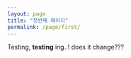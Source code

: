 ```yaml
---
layout: page
title: "첫번째 페이지"
permalink: /page/first/
---
```



Testing, **testing** ing..!
does it change???

